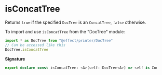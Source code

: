 # isConcatTree

Returns `true` if the specified `DocTree` is an `ConcatTree`, `false` otherwise.

To import and use `isConcatTree` from the "DocTree" module:

```ts
import * as DocTree from "@effect/printer/DocTree"
// Can be accessed like this
DocTree.isConcatTree
```

**Signature**

```ts
export declare const isConcatTree: <A>(self: DocTree<A>) => self is ConcatTree<A>
```
